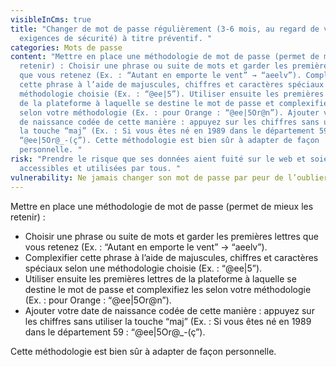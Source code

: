 ```yaml
---
visibleInCms: true
title: "Changer de mot de passe régulièrement (3-6 mois, au regard de vos
  exigences de sécurité) à titre préventif. "
categories: Mots de passe
content: "Mettre en place une méthodologie de mot de passe (permet de mieux les
  retenir) : Choisir une phrase ou suite de mots et garder les premières lettres
  que vous retenez (Ex. : “Autant en emporte le vent” → “aeelv”). Complexifier
  cette phrase à l’aide de majuscules, chiffres et caractères spéciaux selon une
  méthodologie choisie (Ex. : “@ee|5”). Utiliser ensuite les premières lettres
  de la plateforme à laquelle se destine le mot de passe et complexifiez les
  selon votre méthodologie (Ex. : pour Orange : “@ee|5Or@n”). Ajouter votre date
  de naissance codée de cette manière : appuyez sur les chiffres sans utiliser
  la touche “maj” (Ex. : Si vous êtes né en 1989 dans le département 59 :
  “@ee|5Or@_-(ç”). Cette méthodologie est bien sûr à adapter de façon
  personnelle. "
risk: "Prendre le risque que ses données aient fuité sur le web et soient
  accessibles et utilisées par tous. "
vulnerability: Ne jamais changer son mot de passe par peur de l’oublier.
---
```

<!--StartFragment-->

Mettre en place une méthodologie de mot de passe (permet de mieux les retenir) : 

* Choisir une phrase ou suite de mots et garder les premières lettres que vous retenez (Ex. : “Autant en emporte le vent” → “aeelv”).
* Complexifier cette phrase à l’aide de majuscules, chiffres et caractères spéciaux selon une méthodologie choisie (Ex. : “@ee|5”).
* Utiliser ensuite les premières lettres de la plateforme à laquelle se destine le mot de passe et complexifiez les selon votre méthodologie (Ex. : pour Orange : “@ee|5Or@n”).
* Ajouter votre date de naissance codée de cette manière : appuyez sur les chiffres sans utiliser la touche “maj” (Ex. : Si vous êtes né en 1989 dans le département 59 : “@ee|5Or@_-(ç”). 

Cette méthodologie est bien sûr à adapter de façon personnelle.

<!--EndFragment-->